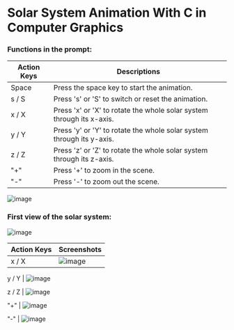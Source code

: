 # Solar System Animation With C in Computer Graphics

### Functions in the prompt:
Action Keys | Descriptions
--- | --- 
Space | Press the space key to start the animation.
s / S | Press 's' or 'S' to switch or reset the animation.
x / X | Press 'x' or 'X' to rotate the whole solar system through its x-axis.
y / Y | Press 'y' or 'Y' to rotate the whole solar system through its y-axis.
z / Z | Press 'z' or 'Z' to rotate the whole solar system through its z-axis.
"+"     | Press '+' to zoom in the scene.
"-"    | Press '-' to zoom out the scene.

![image](https://github.com/lkmllemon/SolarSystemAnimation_Y3S1/assets/76756859/637b4a48-36b9-47ac-802f-76076bfcc7e6)

### First view of the solar system:

![image](https://github.com/lkmllemon/SolarSystemAnimation_Y3S1/assets/76756859/42057cd8-f07e-4d7c-a847-556c7ad6bc49)

Action Keys | Screenshots
--- | --- 
x / X | ![image](https://github.com/lkmllemon/SolarSystemAnimation_Y3S1/assets/76756859/aa184be5-2f50-4fac-8b22-b0cb3e18452e)

y / Y | ![image](https://github.com/lkmllemon/SolarSystemAnimation_Y3S1/assets/76756859/7e959dda-a031-41f3-b77f-9542546d1fce)

z / Z | ![image](https://github.com/lkmllemon/SolarSystemAnimation_Y3S1/assets/76756859/0eedff6a-1e05-4518-b795-70279cb9fc2d)

"+"   | ![image](https://github.com/lkmllemon/SolarSystemAnimation_Y3S1/assets/76756859/de8f7dbe-4338-4f8a-aa4d-e7c3a812903f)

"-"   | ![image](https://github.com/lkmllemon/SolarSystemAnimation_Y3S1/assets/76756859/e1de30df-98f3-4639-86b5-6f9adfcdfbd2)


